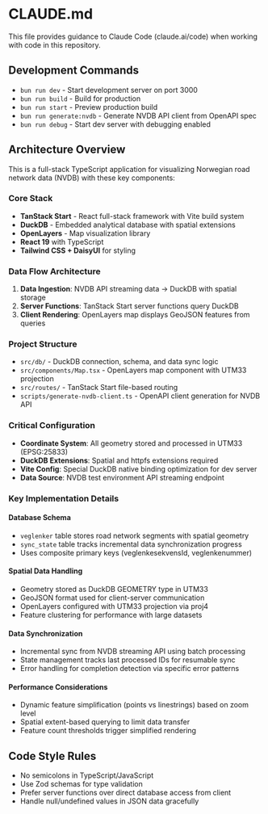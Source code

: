 # CLAUDE.md

This file provides guidance to Claude Code (claude.ai/code) when working with code in this repository.

## Development Commands

- `bun run dev` - Start development server on port 3000
- `bun run build` - Build for production
- `bun run start` - Preview production build
- `bun run generate:nvdb` - Generate NVDB API client from OpenAPI spec
- `bun run debug` - Start dev server with debugging enabled

## Architecture Overview

This is a full-stack TypeScript application for visualizing Norwegian road network data (NVDB) with these key components:

### Core Stack
- **TanStack Start** - React full-stack framework with Vite build system
- **DuckDB** - Embedded analytical database with spatial extensions
- **OpenLayers** - Map visualization library
- **React 19** with TypeScript
- **Tailwind CSS + DaisyUI** for styling

### Data Flow Architecture
1. **Data Ingestion**: NVDB API streaming data → DuckDB with spatial storage
2. **Server Functions**: TanStack Start server functions query DuckDB
3. **Client Rendering**: OpenLayers map displays GeoJSON features from queries

### Project Structure
- `src/db/` - DuckDB connection, schema, and data sync logic
- `src/components/Map.tsx` - OpenLayers map component with UTM33 projection
- `src/routes/` - TanStack Start file-based routing
- `scripts/generate-nvdb-client.ts` - OpenAPI client generation for NVDB API

### Critical Configuration
- **Coordinate System**: All geometry stored and processed in UTM33 (EPSG:25833)
- **DuckDB Extensions**: Spatial and httpfs extensions required
- **Vite Config**: Special DuckDB native binding optimization for dev server
- **Data Source**: NVDB test environment API streaming endpoint

### Key Implementation Details

#### Database Schema
- `veglenker` table stores road network segments with spatial geometry
- `sync_state` table tracks incremental data synchronization progress
- Uses composite primary keys (veglenkesekvensId, veglenkenummer)

#### Spatial Data Handling
- Geometry stored as DuckDB GEOMETRY type in UTM33
- GeoJSON format used for client-server communication
- OpenLayers configured with UTM33 projection via proj4
- Feature clustering for performance with large datasets

#### Data Synchronization
- Incremental sync from NVDB streaming API using batch processing
- State management tracks last processed IDs for resumable sync
- Error handling for completion detection via specific error patterns

#### Performance Considerations
- Dynamic feature simplification (points vs linestrings) based on zoom level
- Spatial extent-based querying to limit data transfer
- Feature count thresholds trigger simplified rendering

## Code Style Rules
- No semicolons in TypeScript/JavaScript
- Use Zod schemas for type validation
- Prefer server functions over direct database access from client
- Handle null/undefined values in JSON data gracefully